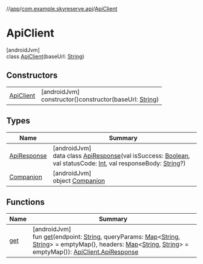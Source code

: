 //[app](../../../index.md)/[com.example.skyreserve.api](../index.md)/[ApiClient](index.md)

# ApiClient

[androidJvm]\
class [ApiClient](index.md)(baseUrl: [String](https://kotlinlang.org/api/latest/jvm/stdlib/kotlin/-string/index.html))

## Constructors

| | |
|---|---|
| [ApiClient](-api-client.md) | [androidJvm]<br>constructor()constructor(baseUrl: [String](https://kotlinlang.org/api/latest/jvm/stdlib/kotlin/-string/index.html)) |

## Types

| Name | Summary |
|---|---|
| [ApiResponse](-api-response/index.md) | [androidJvm]<br>data class [ApiResponse](-api-response/index.md)(val isSuccess: [Boolean](https://kotlinlang.org/api/latest/jvm/stdlib/kotlin/-boolean/index.html), val statusCode: [Int](https://kotlinlang.org/api/latest/jvm/stdlib/kotlin/-int/index.html), val responseBody: [String](https://kotlinlang.org/api/latest/jvm/stdlib/kotlin/-string/index.html)?) |
| [Companion](-companion/index.md) | [androidJvm]<br>object [Companion](-companion/index.md) |

## Functions

| Name | Summary |
|---|---|
| [get](get.md) | [androidJvm]<br>fun [get](get.md)(endpoint: [String](https://kotlinlang.org/api/latest/jvm/stdlib/kotlin/-string/index.html), queryParams: [Map](https://kotlinlang.org/api/latest/jvm/stdlib/kotlin.collections/-map/index.html)&lt;[String](https://kotlinlang.org/api/latest/jvm/stdlib/kotlin/-string/index.html), [String](https://kotlinlang.org/api/latest/jvm/stdlib/kotlin/-string/index.html)&gt; = emptyMap(), headers: [Map](https://kotlinlang.org/api/latest/jvm/stdlib/kotlin.collections/-map/index.html)&lt;[String](https://kotlinlang.org/api/latest/jvm/stdlib/kotlin/-string/index.html), [String](https://kotlinlang.org/api/latest/jvm/stdlib/kotlin/-string/index.html)&gt; = emptyMap()): [ApiClient.ApiResponse](-api-response/index.md) |

